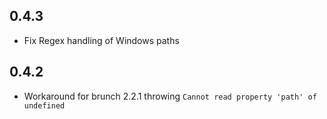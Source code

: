 ## 0.4.3
  - Fix Regex handling of Windows paths

## 0.4.2
  - Workaround for brunch 2.2.1 throwing `Cannot read property 'path' of undefined`
